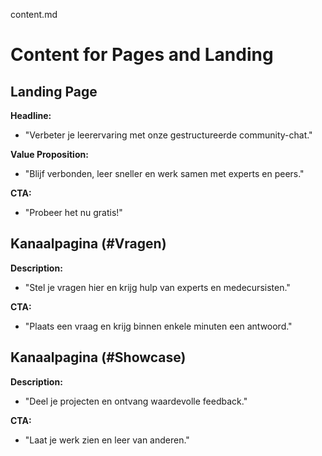 content.md

# Content for Pages and Landing

## Landing Page

**Headline:**

- "Verbeter je leerervaring met onze gestructureerde community-chat."

**Value Proposition:**

- "Blijf verbonden, leer sneller en werk samen met experts en peers."

**CTA:**

- "Probeer het nu gratis!"

## Kanaalpagina (#Vragen)

**Description:**

- "Stel je vragen hier en krijg hulp van experts en medecursisten."

**CTA:**

- "Plaats een vraag en krijg binnen enkele minuten een antwoord."

## Kanaalpagina (#Showcase)

**Description:**

- "Deel je projecten en ontvang waardevolle feedback."

**CTA:**

- "Laat je werk zien en leer van anderen."
